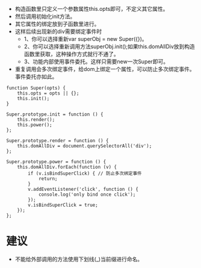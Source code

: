 * 构造函数里只定义一个参数属性this.opts即可，不定义其它属性。
* 然后调用初始化init方法。
* 其它属性的绑定放到子函数里进行。
* 这样后续出现新的div需要绑定事件时
    - 1、你可以选择重新var superObj = new Super({})。
    - 2、你可以选择重新调用方法superObj.init();如果this.domAllDiv放到构造函数里获取，这种操作方式就行不通了。
    - 3、功能内部使用事件委托。这样只需要new一次Super即可。
* 重复调用会多次绑定事件，给dom上绑定一个属性，可以防止多次绑定事件。事件委托亦如此。
```
function Super(opts) {
    this.opts = opts || {};
    this.init();
}

Super.prototype.init = function () {
    this.render();
    this.power();
};

Super.prototype.render = function () {
    this.domAllDiv = document.querySelectorAll('div');
};

Super.prototype.power = function () {
    this.domAllDiv.forEach(function (v) {
        if (v.isBindSuperClick) { // 防止多次绑定事件
            return;
        }
        v.addEventListener('click', function () {
            console.log('only bind once click');
        });
        v.isBindSuperClick = true;
    });
};
```

# 建议
* 不能给外部调用的方法使用下划线(_)当前缀进行命名。
